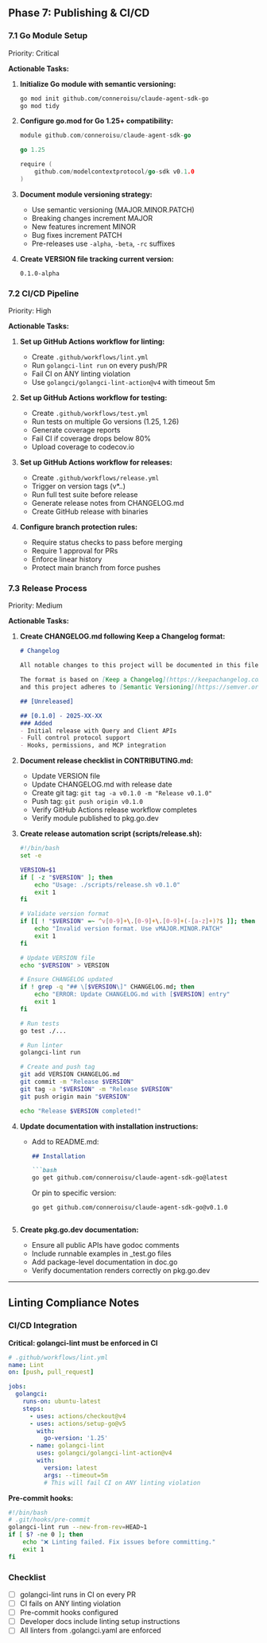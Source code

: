 ## Phase 7: Publishing & CI/CD

### 7.1 Go Module Setup
Priority: Critical

**Actionable Tasks:**

1. **Initialize Go module with semantic versioning:**
   ```bash
   go mod init github.com/conneroisu/claude-agent-sdk-go
   go mod tidy
   ```

2. **Configure go.mod for Go 1.25+ compatibility:**
   ```go
   module github.com/conneroisu/claude-agent-sdk-go

   go 1.25

   require (
       github.com/modelcontextprotocol/go-sdk v0.1.0
   )
   ```

3. **Document module versioning strategy:**
   - Use semantic versioning (MAJOR.MINOR.PATCH)
   - Breaking changes increment MAJOR
   - New features increment MINOR
   - Bug fixes increment PATCH
   - Pre-releases use `-alpha`, `-beta`, `-rc` suffixes

4. **Create VERSION file tracking current version:**
   ```
   0.1.0-alpha
   ```

### 7.2 CI/CD Pipeline
Priority: High

**Actionable Tasks:**

1. **Set up GitHub Actions workflow for linting:**
   - Create `.github/workflows/lint.yml`
   - Run `golangci-lint run` on every push/PR
   - Fail CI on ANY linting violation
   - Use `golangci/golangci-lint-action@v4` with timeout 5m

2. **Set up GitHub Actions workflow for testing:**
   - Create `.github/workflows/test.yml`
   - Run tests on multiple Go versions (1.25, 1.26)
   - Generate coverage reports
   - Fail CI if coverage drops below 80%
   - Upload coverage to codecov.io

3. **Set up GitHub Actions workflow for releases:**
   - Create `.github/workflows/release.yml`
   - Trigger on version tags (v*.*.*)
   - Run full test suite before release
   - Generate release notes from CHANGELOG.md
   - Create GitHub release with binaries

4. **Configure branch protection rules:**
   - Require status checks to pass before merging
   - Require 1 approval for PRs
   - Enforce linear history
   - Protect main branch from force pushes

### 7.3 Release Process
Priority: Medium

**Actionable Tasks:**

1. **Create CHANGELOG.md following Keep a Changelog format:**
   ```markdown
   # Changelog

   All notable changes to this project will be documented in this file.

   The format is based on [Keep a Changelog](https://keepachangelog.com/en/1.0.0/),
   and this project adheres to [Semantic Versioning](https://semver.org/spec/v2.0.0.html).

   ## [Unreleased]

   ## [0.1.0] - 2025-XX-XX
   ### Added
   - Initial release with Query and Client APIs
   - Full control protocol support
   - Hooks, permissions, and MCP integration
   ```

2. **Document release checklist in CONTRIBUTING.md:**
   - Update VERSION file
   - Update CHANGELOG.md with release date
   - Create git tag: `git tag -a v0.1.0 -m "Release v0.1.0"`
   - Push tag: `git push origin v0.1.0`
   - Verify GitHub Actions release workflow completes
   - Verify module published to pkg.go.dev

3. **Create release automation script (scripts/release.sh):**
   ```bash
   #!/bin/bash
   set -e

   VERSION=$1
   if [ -z "$VERSION" ]; then
       echo "Usage: ./scripts/release.sh v0.1.0"
       exit 1
   fi

   # Validate version format
   if [[ ! "$VERSION" =~ ^v[0-9]+\.[0-9]+\.[0-9]+(-[a-z]+)?$ ]]; then
       echo "Invalid version format. Use vMAJOR.MINOR.PATCH"
       exit 1
   fi

   # Update VERSION file
   echo "$VERSION" > VERSION

   # Ensure CHANGELOG updated
   if ! grep -q "## \[$VERSION\]" CHANGELOG.md; then
       echo "ERROR: Update CHANGELOG.md with [$VERSION] entry"
       exit 1
   fi

   # Run tests
   go test ./...

   # Run linter
   golangci-lint run

   # Create and push tag
   git add VERSION CHANGELOG.md
   git commit -m "Release $VERSION"
   git tag -a "$VERSION" -m "Release $VERSION"
   git push origin main "$VERSION"

   echo "Release $VERSION completed!"
   ```

4. **Update documentation with installation instructions:**
   - Add to README.md:
     ```markdown
     ## Installation

     ```bash
     go get github.com/conneroisu/claude-agent-sdk-go@latest
     ```

     Or pin to specific version:
     ```bash
     go get github.com/conneroisu/claude-agent-sdk-go@v0.1.0
     ```
     ```

5. **Create pkg.go.dev documentation:**
   - Ensure all public APIs have godoc comments
   - Include runnable examples in _test.go files
   - Add package-level documentation in doc.go
   - Verify documentation renders correctly on pkg.go.dev

---

## Linting Compliance Notes

### CI/CD Integration

**Critical: golangci-lint must be enforced in CI**

```yaml
# .github/workflows/lint.yml
name: Lint
on: [push, pull_request]

jobs:
  golangci:
    runs-on: ubuntu-latest
    steps:
      - uses: actions/checkout@v4
      - uses: actions/setup-go@v5
        with:
          go-version: '1.25'
      - name: golangci-lint
        uses: golangci/golangci-lint-action@v4
        with:
          version: latest
          args: --timeout=5m
          # This will fail CI on ANY linting violation
```

**Pre-commit hooks:**
```bash
#!/bin/bash
# .git/hooks/pre-commit
golangci-lint run --new-from-rev=HEAD~1
if [ $? -ne 0 ]; then
    echo "❌ Linting failed. Fix issues before committing."
    exit 1
fi
```

### Checklist

- [ ] golangci-lint runs in CI on every PR
- [ ] CI fails on ANY linting violation
- [ ] Pre-commit hooks configured
- [ ] Developer docs include linting setup instructions
- [ ] All linters from .golangci.yaml are enforced